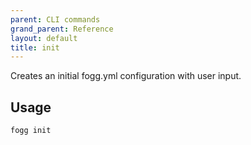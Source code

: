 ```yaml
---
parent: CLI commands
grand_parent: Reference
layout: default
title: init
---
```



Creates an initial fogg.yml configuration with user input.

## Usage

```bash
fogg init
```
